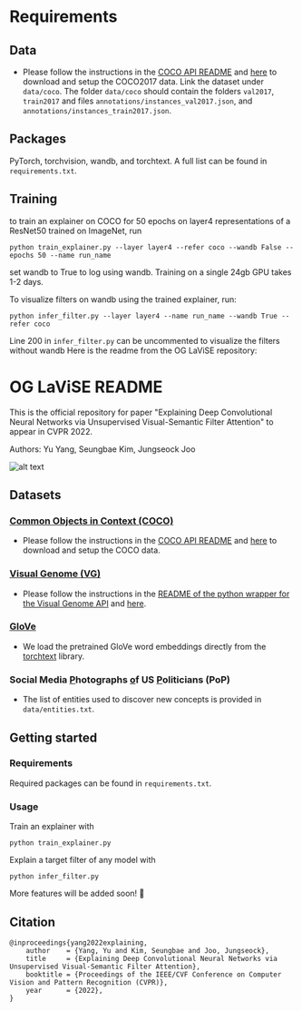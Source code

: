 # Requirements

## Data

- Please follow the instructions in the 
[COCO API README](https://github.com/cocodataset/cocoapi) and 
[here](data/README.md) to download and setup the COCO2017 data. Link the dataset
under ```data/coco```. The folder ```data/coco``` should contain the folders
```val2017```, ```train2017``` and files ```annotations/instances_val2017.json```, 
and ```annotations/instances_train2017.json```.

## Packages
PyTorch, torchvision, wandb, and torchtext. A full list can be found in `requirements.txt`.

## Training

to train an explainer on COCO for 50 epochs on layer4 representations of a ResNet50 trained on ImageNet, run
```
python train_explainer.py --layer layer4 --refer coco --wandb False --epochs 50 --name run_name
```
set wandb to True to log using wandb. Training on a single 24gb GPU takes 1-2 days.


To visualize filters on wandb using the trained explainer, run:

```
python infer_filter.py --layer layer4 --name run_name --wandb True --refer coco
```

Line 200 in ```infer_filter.py``` can be uncommented to visualize the filters without wandb
Here is the readme from the OG LaViSE repository:

# OG LaViSE README
This is the official repository for paper "Explaining Deep Convolutional Neural Networks via Unsupervised 
Visual-Semantic Filter Attention" to appear in CVPR 2022. 

Authors: Yu Yang, Seungbae Kim, Jungseock Joo

![alt text](./img/intro.png)

[//]: # (## Requirements)

## Datasets
### [Common Objects in Context (COCO)](https://cocodataset.org/#home) 

- Please follow the instructions in the 
[COCO API README](https://github.com/cocodataset/cocoapi) and 
[here](data/README.md) to download and setup the COCO data.

### [Visual Genome (VG)](https://visualgenome.org/)

- Please follow the instructions in the 
[README of the python wrapper for the Visual Genome API](https://github.com/ranjaykrishna/visual_genome_python_driver) 
and [here](data/README.md).

### [GloVe](https://nlp.stanford.edu/projects/glove/)

- We load the pretrained GloVe word embeddings directly from the 
[torchtext](https://torchtext.readthedocs.io/en/latest/vocab.html#glove) library.

### Social Media <u>P</u>hotographs <u>o</u>f US <u>P</u>oliticians (PoP)

- The list of entities used to discover new concepts is provided in `data/entities.txt`.

## Getting started 

### Requirements

Required packages can be found in `requirements.txt`.

### Usage

Train an explainer with

```commandline
python train_explainer.py
```

Explain a target filter of any model with

```commandline
python infer_filter.py
```

More features will be added soon! 🍻

## Citation
```
@inproceedings{yang2022explaining,
    author    = {Yang, Yu and Kim, Seungbae and Joo, Jungseock},
    title     = {Explaining Deep Convolutional Neural Networks via Unsupervised Visual-Semantic Filter Attention},
    booktitle = {Proceedings of the IEEE/CVF Conference on Computer Vision and Pattern Recognition (CVPR)},
    year      = {2022},
}
```
